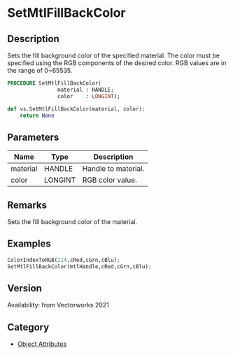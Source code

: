# SetMtlFillBackColor

## Description
Sets the fill background color of the specified material. The color must be specified using the RGB components of the desired color. RGB values are in the range of 0~65535.

```pascal
PROCEDURE SetMtlFillBackColor(
				material : HANDLE;
				color    : LONGINT);
```

```python
def vs.SetMtlFillBackColor(material, color):
    return None
```

## Parameters
|Name|Type|Description|
|---|---|---|
|material|HANDLE|Handle to material.|
|color|LONGINT|RGB color value.|

## Remarks
Sets the fill background color of the material.

## Examples
```python
ColorIndexToRGB(214,cRed,cGrn,cBlu);
SetMtlFillBackColor(mtlHandle,cRed,cGrn,cBlu);
```

## Version
Availability: from Vectorworks 2021

## Category
* [Object Attributes](../Categories/Object%20Attributes.md)

